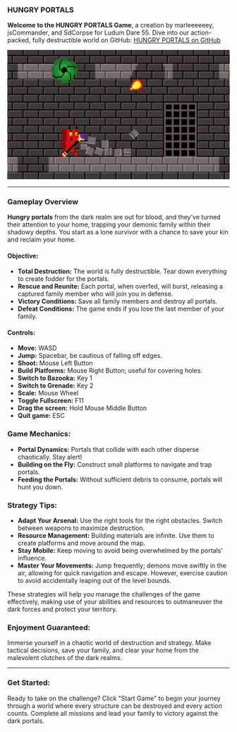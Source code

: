 ### HUNGRY PORTALS

**Welcome to the HUNGRY PORTALS Game**, a creation by marleeeeeey, jsCommander, and SdCorpse for Ludum Dare 55. Dive into our action-packed, fully destructible world on GitHub: [HUNGRY PORTALS on GitHub](https://github.com/marleeeeeey/LD55-game)

![game screenshot](LD55_screenshot.png)

---

### Gameplay Overview

**Hungry portals** from the dark realm are out for blood, and they've turned their attention to your home, trapping your demonic family within their shadowy depths. You start as a lone survivor with a chance to save your kin and reclaim your home.

#### Objective:

- **Total Destruction:** The world is fully destructible. Tear down everything to create fodder for the portals.
- **Rescue and Reunite:** Each portal, when overfed, will burst, releasing a captured family member who will join you in defense.
- **Victory Conditions:** Save all family members and destroy all portals.
- **Defeat Conditions:** The game ends if you lose the last member of your family.

#### Controls:

- **Move:** WASD
- **Jump:** Spacebar, be cautious of falling off edges.
- **Shoot:** Mouse Left Button
- **Build Platforms:** Mouse Right Button; useful for covering holes.
- **Switch to Bazooka:** Key 1
- **Switch to Grenade:** Key 2
- **Scale:** Mouse Wheel
- **Toggle Fullscreen:** F11
- **Drag the screen:** Hold Mouse Middle Button
- **Quit game:** ESC

### Game Mechanics:

- **Portal Dynamics:** Portals that collide with each other disperse chaotically. Stay alert!
- **Building on the Fly:** Construct small platforms to navigate and trap portals.
- **Feeding the Portals:** Without sufficient debris to consume, portals will hunt you down.

### Strategy Tips:

- **Adapt Your Arsenal:** Use the right tools for the right obstacles. Switch between weapons to maximize destruction.
- **Resource Management:** Building materials are infinite. Use them to create platforms and move around the map.
- **Stay Mobile:** Keep moving to avoid being overwhelmed by the portals' influence.
- **Master Your Movements:** Jump frequently; demons move swiftly in the air, allowing for quick navigation and escape. However, exercise caution to avoid accidentally leaping out of the level bounds.

These strategies will help you manage the challenges of the game effectively, making use of your abilities and resources to outmaneuver the dark forces and protect your territory.

### Enjoyment Guaranteed:

Immerse yourself in a chaotic world of destruction and strategy. Make tactical decisions, save your family, and clear your home from the malevolent clutches of the dark realms.

---

### Get Started:

Ready to take on the challenge? Click "Start Game" to begin your journey through a world where every structure can be destroyed and every action counts. Complete all missions and lead your family to victory against the dark portals.
